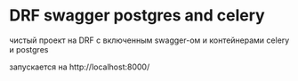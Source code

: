 # DRF swagger postgres and celery

чистый проект на DRF с включенным swagger-ом и контейнерами celery и postgres

запускается на
http://localhost:8000/


